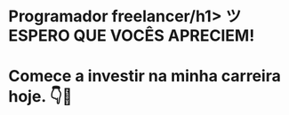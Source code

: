 <h1>Programador freelancer/h1>
ツ ESPERO QUE VOCÊS APRECIEM!

<h1>Comece a investir na minha carreira hoje. 👇🚀
</h1>



